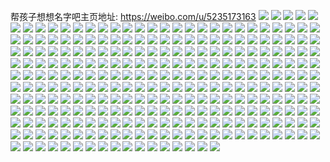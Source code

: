 帮孩子想想名字吧主页地址: https://weibo.com/u/5235173163 
![](https://wx4.sinaimg.cn/mw2000/005IifGPgy1h8n5vi7s3sj33402c0u0y.jpg) 
![](https://wx4.sinaimg.cn/mw2000/005IifGPgy1h8cpm5298tj32c0340npe.jpg) 
![](https://wx4.sinaimg.cn/mw2000/005IifGPgy1h8cpm6ws1tj32c0340npe.jpg) 
![](https://wx4.sinaimg.cn/mw2000/005IifGPgy1h7xwhqr3dpj30uk3k81kx.jpg) 
![](https://wx4.sinaimg.cn/mw2000/005IifGPgy1h7qvv58mjnj32c02c0kjm.jpg) 
![](https://wx4.sinaimg.cn/mw2000/005IifGPgy1h7hu0y79qpj30u0140gub.jpg) 
![](https://wx4.sinaimg.cn/mw2000/005IifGPgy1h6sfsfnd7nj30u00u0751.jpg) 
![](https://wx4.sinaimg.cn/mw2000/005IifGPgy1h6sfjpmxf4j32c0340kjo.jpg) 
![](https://wx4.sinaimg.cn/mw2000/005IifGPgy1h6sfjqqxn9j30mz0dldl3.jpg) 
![](https://wx4.sinaimg.cn/mw2000/005IifGPgy1h6sfjmyof6j31o02807wh.jpg) 
![](https://wx4.sinaimg.cn/mw2000/005IifGPgy1h6p9x6a1zhj30mz0dl77n.jpg) 
![](https://wx4.sinaimg.cn/mw2000/005IifGPgy1h6p9x4t5j8j30u0140ag8.jpg) 
![](https://wx4.sinaimg.cn/mw2000/005IifGPgy1h6m6g2nl8nj32c03404qq.jpg) 
![](https://wx4.sinaimg.cn/mw2000/005IifGPgy1h5k7qp3chgj30ve0u0wl6.jpg) 
![](https://wx4.sinaimg.cn/mw2000/005IifGPgy1h57lw835uaj30u0140wl7.jpg) 
![](https://wx4.sinaimg.cn/mw2000/005IifGPgy1h57luronypj30u0140afz.jpg) 
![](https://wx4.sinaimg.cn/mw2000/005IifGPgy1h57m2wq1lwj30u0140adi.jpg) 
![](https://wx4.sinaimg.cn/mw2000/005IifGPgy1h57m2xhlrjj30u01o0n6y.jpg) 
![](https://wx4.sinaimg.cn/mw2000/005IifGPgy1h57m4bigcoj30u0140gru.jpg) 
![](https://wx4.sinaimg.cn/mw2000/005IifGPgy1h4qd6yp6mjj30u0140jwu.jpg) 
![](https://wx4.sinaimg.cn/mw2000/005IifGPgy1h4qd6z98jcj30u0140wkl.jpg) 
![](https://wx4.sinaimg.cn/mw2000/005IifGPgy1h4qd6y2a8mj30u0140n2k.jpg) 
![](https://wx4.sinaimg.cn/mw2000/005IifGPgy1h343cq3efgj32c02c0hdu.jpg) 
![](https://wx4.sinaimg.cn/mw2000/005IifGPgy1h33llj5je1j30u00u0n21.jpg) 
![](https://wx4.sinaimg.cn/mw2000/005IifGPgy1h33lrqex1bj30u00u00x2.jpg) 
![](https://wx4.sinaimg.cn/mw2000/005IifGPgy1h30zn7z6ysj30n01dsadk.jpg) 
![](https://wx4.sinaimg.cn/mw2000/005IifGPgy1h30zpe6u5mj30u00u0gqf.jpg) 
![](https://wx4.sinaimg.cn/mw2000/005IifGPgy1h30zq18dwcj30u00u00wu.jpg) 
![](https://wx4.sinaimg.cn/mw2000/005IifGPgy1h2qsu8kp89j30u00u07am.jpg) 
![](https://wx4.sinaimg.cn/mw2000/005IifGPgy1h2qsub8sg6j30u00u0dlw.jpg) 
![](https://wx4.sinaimg.cn/mw2000/005IifGPgy1h2ge4x4pkhj31400u0442.jpg) 
![](https://wx4.sinaimg.cn/mw2000/005IifGPgy1h2ge4vn4zpj31hc0u0aln.jpg) 
![](https://wx4.sinaimg.cn/mw2000/005IifGPgy1h2ge4yrit9j30u00u0gqv.jpg) 
![](https://wx4.sinaimg.cn/mw2000/005IifGPgy1h2eql0ratyj30mz0e3q4l.jpg) 
![](https://wx4.sinaimg.cn/mw2000/005IifGPgy1h2amrovw1xj31hc0u0aln.jpg) 
![](https://wx4.sinaimg.cn/mw2000/005IifGPgy1h2amrpif8uj30cm0go3z4.jpg) 
![](https://wx4.sinaimg.cn/mw2000/005IifGPgy1h26zj7euusj31ds0n0toj.jpg) 
![](https://wx4.sinaimg.cn/mw2000/005IifGPgy1h24kroovibj30u0140gt2.jpg) 
![](https://wx4.sinaimg.cn/mw2000/005IifGPgy1h1ynsi5070j30u00u0tij.jpg) 
![](https://wx4.sinaimg.cn/mw2000/005IifGPgy1h1qo21v22qj30u00u0jw5.jpg) 
![](https://wx4.sinaimg.cn/mw2000/005IifGPgy1h1mv4q9k53j32c02c0kjm.jpg) 
![](https://wx4.sinaimg.cn/mw2000/005IifGPgy1h1ln3ui55hj30k60elq4l.jpg) 
![](https://wx4.sinaimg.cn/mw2000/005IifGPgy1h1km5fdv03j33402c07wj.jpg) 
![](https://wx4.sinaimg.cn/mw2000/005IifGPgy1h1hmtasqmwj30n01dsgrv.jpg) 
![](https://wx4.sinaimg.cn/mw2000/005IifGPgy1h1dn0cp1iwj30u00u0tgy.jpg) 
![](https://wx4.sinaimg.cn/mw2000/005IifGPgy1h1apmibql4j30u00u0dlk.jpg) 
![](https://wx4.sinaimg.cn/mw2000/005IifGPgy1h1apmj1zxfj30u00u0agx.jpg) 
![](https://wx4.sinaimg.cn/mw2000/005IifGPgy1h17ume830jj30u00u079e.jpg) 
![](https://wx4.sinaimg.cn/mw2000/005IifGPgy1h0vju73xsrj31400u0dnm.jpg) 
![](https://wx4.sinaimg.cn/mw2000/005IifGPgy1h0s3dyb1ruj30tz140amn.jpg) 
![](https://wx4.sinaimg.cn/mw2000/005IifGPgy1h0m8l3ngqej30n01ds0vr.jpg) 
![](https://wx4.sinaimg.cn/mw2000/005IifGPgy1h0jo70mjajj30mz0dr3yw.jpg) 
![](https://wx4.sinaimg.cn/mw2000/005IifGPgy1h0imdidp8wj30sg13ftce.jpg) 
![](https://wx4.sinaimg.cn/mw2000/005IifGPgy1h0hdd6aihjj30ku0rsgoa.jpg) 
![](https://wx4.sinaimg.cn/mw2000/005IifGPgy1h0aubhfrubj30u00u0dj3.jpg) 
![](https://wx4.sinaimg.cn/mw2000/005IifGPgy1h0aubhtqahj30u0140jwm.jpg) 
![](https://wx4.sinaimg.cn/mw2000/005IifGPgy1h09fxg0z9qj30u00u00yb.jpg) 
![](https://wx4.sinaimg.cn/mw2000/005IifGPgy1h00gd8aycfj30ku0rstbb.jpg) 
![](https://wx4.sinaimg.cn/mw2000/005IifGPgy1h00gd7yrmfj30ku0rsadc.jpg) 
![](https://wx4.sinaimg.cn/mw2000/005IifGPgy1h00gd7ez3dj30u0140jxn.jpg) 
![](https://wx4.sinaimg.cn/mw2000/005IifGPgy1gznje4dfptj30u00u079f.jpg) 
![](https://wx4.sinaimg.cn/mw2000/005IifGPgy1gzk1t8shlvj30u0140wjv.jpg) 
![](https://wx4.sinaimg.cn/mw2000/005IifGPgy1gzk1t9c5o3j31400u0dqn.jpg) 
![](https://wx4.sinaimg.cn/mw2000/005IifGPgy1gz3yxilzpcj33342bc1ky.jpg) 
![](https://wx4.sinaimg.cn/mw2000/005IifGPgy1gz3zd93pppj30u00u04b0.jpg) 
![](https://wx4.sinaimg.cn/mw2000/005IifGPgy1gz3zk6zajyj30u00u0dph.jpg) 
![](https://wx4.sinaimg.cn/mw2000/005IifGPgy1gz3zhqs7lhj313u0tun54.jpg) 
![](https://wx4.sinaimg.cn/mw2000/005IifGPgy1gz3zk5dfrrj313u0tuqba.jpg) 
![](https://wx4.sinaimg.cn/mw2000/005IifGPgy1gz3yu06ljwj32c02c0e81.jpg) 
![](https://wx4.sinaimg.cn/mw2000/005IifGPgy1gz3zhve0gqj32c02c0u0x.jpg) 
![](https://wx4.sinaimg.cn/mw2000/005IifGPgy1gz3z622j5rj30u00u0wrl.jpg) 
![](https://wx4.sinaimg.cn/mw2000/005IifGPgy1gz3zk9yggej30u00u0dxe.jpg) 
![](https://wx4.sinaimg.cn/mw2000/005IifGPgy1gz1xmlaa0dj32c02c07wi.jpg) 
![](https://wx4.sinaimg.cn/mw2000/005IifGPgy1gyydx1440dj33342bcnpe.jpg) 
![](https://wx4.sinaimg.cn/mw2000/005IifGPgy1gyydslp7d3j33342bcb29.jpg) 
![](https://wx4.sinaimg.cn/mw2000/005IifGPgy1gyydrq3sofj33342bcnpd.jpg) 
![](https://wx4.sinaimg.cn/mw2000/005IifGPgy1gyydukd4s8j33342bce82.jpg) 
![](https://wx4.sinaimg.cn/mw2000/005IifGPgy1gyydrif0e5j33342bcx6p.jpg) 
![](https://wx4.sinaimg.cn/mw2000/005IifGPgy1gyydkxbjynj31ei1eie3e.jpg) 
![](https://wx4.sinaimg.cn/mw2000/005IifGPgy1gypqptnq84j30u00u0gsr.jpg) 
![](https://wx4.sinaimg.cn/mw2000/005IifGPgy1gyozkz2itrj30sg1kve43.jpg) 
![](https://wx4.sinaimg.cn/mw2000/005IifGPgy1gyozkxa9o9j30sg1kwe4t.jpg) 
![](https://wx4.sinaimg.cn/mw2000/005IifGPgy1gxi3ti1yoaj30n00n0410.jpg) 
![](https://wx4.sinaimg.cn/mw2000/005IifGPgy1gxaw6gkqukj30mz0mzdll.jpg) 
![](https://wx4.sinaimg.cn/mw2000/005IifGPgy1gx8u9zfc6mj30u00u0462.jpg) 
![](https://wx4.sinaimg.cn/mw2000/005IifGPgy1gx0nvet6xoj30sg2dmdnh.jpg) 
![](https://wx4.sinaimg.cn/mw2000/005IifGPgy1gx0ny9y2uoj31hc0u0k5d.jpg) 
![](https://wx4.sinaimg.cn/mw2000/005IifGPgy1gwrst4o1o7j30u00u0k2e.jpg) 
![](https://wx4.sinaimg.cn/mw2000/005IifGPgy1gwrst0ld3tj30u00u0k04.jpg) 
![](https://wx4.sinaimg.cn/mw2000/005IifGPgy1gwrst2b6ytj30u00u0jyk.jpg) 
![](https://wx4.sinaimg.cn/mw2000/005IifGPgy1gwrst04oemj30u00u0tgw.jpg) 
![](https://wx4.sinaimg.cn/mw2000/005IifGPgy1gwrst3cl88j30u00u07dj.jpg) 
![](https://wx4.sinaimg.cn/mw2000/005IifGPgy1gwrst54b3cj31400u07cu.jpg) 
![](https://wx4.sinaimg.cn/mw2000/005IifGPgy1gwrst2vuvjj31410u0gvb.jpg) 
![](https://wx4.sinaimg.cn/mw2000/005IifGPgy1gwrst1pvudj30u00u07as.jpg) 
![](https://wx4.sinaimg.cn/mw2000/005IifGPgy1gwrstyhbr6j30u0140ahq.jpg) 
![](https://wx4.sinaimg.cn/mw2000/005IifGPly1gwoupcob4dj30n01dsn3c.jpg) 
![](https://wx4.sinaimg.cn/mw2000/005IifGPly1gvwb956pcdj30u00u0wix.jpg) 
![](https://wx4.sinaimg.cn/mw2000/005IifGPly1gvwb94xxqzj30u00u0n2d.jpg) 
![](https://wx4.sinaimg.cn/mw2000/005IifGPgy1gvf97nbzj5j60u00u0jx002.jpg) 
![](https://wx4.sinaimg.cn/mw2000/005IifGPgy1gvf96xz093j60u00u0dom02.jpg) 
![](https://wx4.sinaimg.cn/mw2000/005IifGPgy1gvf96zsum5j60u00u0te702.jpg) 
![](https://wx4.sinaimg.cn/mw2000/005IifGPgy1gvf96yl2uoj60u00u0wle02.jpg) 
![](https://wx4.sinaimg.cn/mw2000/005IifGPgy1gvf96zfmwrj60u00u0q9w02.jpg) 
![](https://wx4.sinaimg.cn/mw2000/005IifGPgy1gvf96yxewoj60u00u07as02.jpg) 
![](https://wx4.sinaimg.cn/mw2000/005IifGPgy1gvanfimykjj60u0140gth02.jpg) 
![](https://wx4.sinaimg.cn/mw2000/005IifGPgy1gvanfj8j2vj60u0140n5f02.jpg) 
![](https://wx4.sinaimg.cn/mw2000/005IifGPgy1gvanfjmnjfj60u0140n3x02.jpg) 
![](https://wx4.sinaimg.cn/mw2000/005IifGPgy1gv02redfnsj63402c0e8302.jpg) 
![](https://wx4.sinaimg.cn/mw2000/005IifGPgy1gum8kdhbcsj60u0140qdi02.jpg) 
![](https://wx4.sinaimg.cn/mw2000/005IifGPgy1gum8ke2b9fj61400u0gul02.jpg) 
![](https://wx4.sinaimg.cn/mw2000/005IifGPgy1gum8kejgayj61400u012i02.jpg) 
![](https://wx4.sinaimg.cn/mw2000/005IifGPgy1gtz0ka9gu1j33402c0hdu.jpg) 
![](https://wx4.sinaimg.cn/mw2000/005IifGPgy1gtwxjwr79dj31400u077m.jpg) 
![](https://wx4.sinaimg.cn/mw2000/005IifGPgy1gtwxju9hgej31400u0dj8.jpg) 
![](https://wx4.sinaimg.cn/mw2000/005IifGPgy1gtwxjxbb88j30u01407aj.jpg) 
![](https://wx4.sinaimg.cn/mw2000/005IifGPgy1gtwyeah27dj30u01407aw.jpg) 
![](https://wx4.sinaimg.cn/mw2000/005IifGPgy1gs2z9rwanbj30u00u0107.jpg) 
![](https://wx4.sinaimg.cn/mw2000/005IifGPgy1grjdwkdetzj30u00u079k.jpg) 
![](https://wx4.sinaimg.cn/mw2000/005IifGPgy1grjdwd6k0rj30u013zdtc.jpg) 
![](https://wx4.sinaimg.cn/mw2000/005IifGPgy1grjdwl7t7fj30u00u0ahv.jpg) 
![](https://wx4.sinaimg.cn/mw2000/005IifGPgy1grjdwiccsrj30u00u0119.jpg) 
![](https://wx4.sinaimg.cn/mw2000/005IifGPgy1grjdwh83tlj30u00u0doj.jpg) 
![](https://wx4.sinaimg.cn/mw2000/005IifGPgy1grjdwgawcdj30u00u0n6a.jpg) 
![](https://wx4.sinaimg.cn/mw2000/005IifGPgy1grjdwfbxsbj30u01x21kx.jpg) 
![](https://wx4.sinaimg.cn/mw2000/005IifGPgy1grjdxxkyu4j30u013zwtt.jpg) 
![](https://wx4.sinaimg.cn/mw2000/005IifGPgy1grjdwjh7c2j61400u0tkg02.jpg) 
![](https://wx4.sinaimg.cn/mw2000/005IifGPgy1grjdwb8ceuj31400u042i.jpg) 
![](https://wx4.sinaimg.cn/mw2000/005IifGPgy1gqyjrq9h1tj30u00u0tbm.jpg) 
![](https://wx4.sinaimg.cn/mw2000/005IifGPgy1gqyjkwffadj30n00yiq5k.jpg) 
![](https://wx4.sinaimg.cn/mw2000/005IifGPgy1gqeuzvo3byj32c02c0u12.jpg) 
![](https://wx4.sinaimg.cn/mw2000/005IifGPly1gq57m3wlt8j32c02c0kjp.jpg) 
![](https://wx4.sinaimg.cn/mw2000/005IifGPly1gq57vu0udtj32c02c04qu.jpg) 
![](https://wx4.sinaimg.cn/mw2000/005IifGPly1gq57vwg246j30dw1xgqga.jpg) 
![](https://wx4.sinaimg.cn/mw2000/005IifGPly1gq57ujcqwmj33402c0b2b.jpg) 
![](https://wx4.sinaimg.cn/mw2000/005IifGPly1gq58cna9o2j30sg0la4o6.jpg) 
![](https://wx4.sinaimg.cn/mw2000/005IifGPly1gq57tybubcj32c02c01kx.jpg) 
![](https://wx4.sinaimg.cn/mw2000/005IifGPly1gq57w8kmi6j32c02c0u0x.jpg) 
![](https://wx4.sinaimg.cn/mw2000/005IifGPly1gq57lgd23rj30dw0niac8.jpg) 
![](https://wx4.sinaimg.cn/mw2000/005IifGPly1gq588ps4q7j32c02c0u0z.jpg) 
![](https://wx4.sinaimg.cn/mw2000/005IifGPly1gocw1tq43pj30sc0sc1hp.jpg) 
![](https://wx4.sinaimg.cn/mw2000/005IifGPly1go32mhuanlj33402c0qv6.jpg) 
![](https://wx4.sinaimg.cn/mw2000/005IifGPly1go32m33m56j30n00yi4a0.jpg) 
![](https://wx4.sinaimg.cn/mw2000/005IifGPly1go32k0tarpj33k02o0qv9.jpg) 
![](https://wx4.sinaimg.cn/mw2000/005IifGPly1go32k1udtfj30n00yi12m.jpg) 
![](https://wx4.sinaimg.cn/mw2000/005IifGPly1go32koara2j33402c0kjm.jpg) 
![](https://wx4.sinaimg.cn/mw2000/005IifGPly1go32k81iygj30n01fr1kx.jpg) 
![](https://wx4.sinaimg.cn/mw2000/005IifGPly1go32ler5w5j331y2004qq.jpg) 
![](https://wx4.sinaimg.cn/mw2000/005IifGPly1go32lz1zdkj30n049cx6p.jpg) 
![](https://wx4.sinaimg.cn/mw2000/005IifGPly1go32l1ph29j30n02e94oq.jpg) 
![](https://wx4.sinaimg.cn/mw2000/005IifGPly1gnqvkyzveqj30n01ho1dg.jpg) 
![](https://wx4.sinaimg.cn/mw2000/005IifGPly1gnqvlkw2xmj33402c0qv7.jpg) 
![](https://wx4.sinaimg.cn/mw2000/005IifGPly1gnqvl6usjdj3340340e6g.jpg) 
![](https://wx4.sinaimg.cn/mw2000/005IifGPly1gnqvlqtnu8j33k02o0e83.jpg) 
![](https://wx4.sinaimg.cn/mw2000/005IifGPly1gnqvleenu4j33402c04qt.jpg) 
![](https://wx4.sinaimg.cn/mw2000/005IifGPly1gnqvluk21pj33402c0u0x.jpg) 
![](https://wx4.sinaimg.cn/mw2000/005IifGPly1gnqvl4c12zj33402c0kjn.jpg) 
![](https://wx4.sinaimg.cn/mw2000/005IifGPly1gnqvkws90sj32c0340e85.jpg) 
![](https://wx4.sinaimg.cn/mw2000/005IifGPly1gnqvmd102jj33402c0u0y.jpg) 
![](https://wx4.sinaimg.cn/mw2000/005IifGPly1gm0hijzj29j32c0340u0y.jpg) 
![](https://wx4.sinaimg.cn/mw2000/005IifGPly1gm0hhupad5j32802yokjm.jpg) 
![](https://wx4.sinaimg.cn/mw2000/005IifGPly1gm0hift2i2j32c0340qv6.jpg) 
![](https://wx4.sinaimg.cn/mw2000/005IifGPly1gm0hi5xjaej32802yokjs.jpg) 
![](https://wx4.sinaimg.cn/mw2000/005IifGPly1gm0hikwem9j30m80m8jto.jpg) 
![](https://wx4.sinaimg.cn/mw2000/005IifGPly1gm0hi81y5zj31o0280x0n.jpg) 
![](https://wx4.sinaimg.cn/mw2000/005IifGPly1gm0hia3a7zj31400u0gur.jpg) 
![](https://wx4.sinaimg.cn/mw2000/005IifGPly1gm0hipuxsij31sc2dshdu.jpg) 
![](https://wx4.sinaimg.cn/mw2000/005IifGPly1gm0his5rbnj32bb1qh4qp.jpg) 
![](https://wx4.sinaimg.cn/mw2000/005IifGPly1gktjjo4277j32c02c01ky.jpg) 
![](https://wx4.sinaimg.cn/mw2000/005IifGPly1gktjgb5aklj32c02c04qp.jpg) 
![](https://wx4.sinaimg.cn/mw2000/005IifGPly1gjntzbipmvj32c0340x6q.jpg) 
![](https://wx4.sinaimg.cn/mw2000/005IifGPly1ghr9g3800fj32c02c0u0y.jpg) 
![](https://wx4.sinaimg.cn/mw2000/005IifGPly1gh3mlzo8wqj32c0340u0y.jpg) 
![](https://wx4.sinaimg.cn/mw2000/005IifGPly1gh3mlu8rdfj31kw0w0ql2.jpg) 
![](https://wx4.sinaimg.cn/mw2000/005IifGPly1gh3mm4w13yj32c0340hdu.jpg) 
![](https://wx4.sinaimg.cn/mw2000/005IifGPly1ggrspyw4rzj30u00u0qqw.jpg) 
![](https://wx4.sinaimg.cn/mw2000/005IifGPly1ggdv5aldd8j32ui24v7wi.jpg) 
![](https://wx4.sinaimg.cn/mw2000/005IifGPly1ggdv5iqmeyj32c03404qr.jpg) 
![](https://wx4.sinaimg.cn/mw2000/005IifGPly1gge0gods3zj32801o07wi.jpg) 
![](https://wx4.sinaimg.cn/mw2000/005IifGPly1ggdv5g4dwcj33402c0b2f.jpg) 
![](https://wx4.sinaimg.cn/mw2000/005IifGPly1ggctps1wosj30u00u0b29.jpg) 
![](https://wx4.sinaimg.cn/mw2000/005IifGPly1ggcibkk0g2j32c02c01ky.jpg) 
![](https://wx4.sinaimg.cn/mw2000/005IifGPly1ggctpq84osj30n00n00w5.jpg) 
![](https://wx4.sinaimg.cn/mw2000/005IifGPly1ggcidbvgsqj31o01o07ff.jpg) 
![](https://wx4.sinaimg.cn/mw2000/005IifGPly1gfcxtisn1wj30n01dse1j.jpg) 
![](https://wx4.sinaimg.cn/mw2000/005IifGPly1gf9clb7c2xj32c0340x6w.jpg) 
![](https://wx4.sinaimg.cn/mw2000/005IifGPly1gf9czor0xcj33402c0x6p.jpg) 
![](https://wx4.sinaimg.cn/mw2000/005IifGPly1gf9cl8o7k1j32c0340e89.jpg) 
![](https://wx4.sinaimg.cn/mw2000/005IifGPly1gf9czmne3qj32c0340hdy.jpg) 
![](https://wx4.sinaimg.cn/mw2000/005IifGPly1gf9dwrivnuj307c07cjr6.jpg) 
![](https://wx4.sinaimg.cn/mw2000/005IifGPly1gf9cld9nkjj32c0340b2c.jpg) 
![](https://wx4.sinaimg.cn/mw2000/005IifGPly1gf9clmkly6j32c03407wj.jpg) 
![](https://wx4.sinaimg.cn/mw2000/005IifGPly1gf9cli8uwmj33402c0e84.jpg) 
![](https://wx4.sinaimg.cn/mw2000/005IifGPly1gf9edeqm5jj326i2xdu10.jpg) 
![](https://wx4.sinaimg.cn/mw2000/005IifGPly1gegyty1ijij32o02o0hdy.jpg) 
![](https://wx4.sinaimg.cn/mw2000/005IifGPly1gegyubmnogj31z31z3u0x.jpg) 
![](https://wx4.sinaimg.cn/mw2000/005IifGPly1gegyu4mkyfj32c02c0b2b.jpg) 
![](https://wx4.sinaimg.cn/mw2000/005IifGPly1gegyu7tiw2j30u40u04g3.jpg) 
![](https://wx4.sinaimg.cn/mw2000/005IifGPly1gegyuad72xj314n14nb29.jpg) 
![](https://wx4.sinaimg.cn/mw2000/005IifGPly1gegyugoq6qj33k02o0kjo.jpg) 
![](https://wx4.sinaimg.cn/mw2000/005IifGPly1gegyu70o8gj32c02c0qv7.jpg) 
![](https://wx4.sinaimg.cn/mw2000/005IifGPly1gegyudv40hj32yt282x6q.jpg) 
![](https://wx4.sinaimg.cn/mw2000/005IifGPly1gegyujn7ckj33k02o0npf.jpg) 
![](https://wx4.sinaimg.cn/mw2000/005IifGPly1gdtjpbukxsj32o02o04qs.jpg) 
![](https://wx4.sinaimg.cn/mw2000/005IifGPly1gdtjsfz0vqj32o02o0npf.jpg) 
![](https://wx4.sinaimg.cn/mw2000/005IifGPly1gdtjt1dgqaj32o02o0npf.jpg) 
![](https://wx4.sinaimg.cn/mw2000/005IifGPly1gdtjtl172mj32o02o0e83.jpg) 
![](https://wx4.sinaimg.cn/mw2000/005IifGPly1gdtju5hnd8j32o02o0hdv.jpg) 
![](https://wx4.sinaimg.cn/mw2000/005IifGPly1gdb58cmxs0j32o03k04qq.jpg) 
![](https://wx4.sinaimg.cn/mw2000/005IifGPly1gdb58r5nuzj32o03k0hdu.jpg) 
![](https://wx4.sinaimg.cn/mw2000/005IifGPly1gdb59iyrijj32o03k07wi.jpg) 
![](https://wx4.sinaimg.cn/mw2000/005IifGPly1gdb595kzlpj32o03k0hdu.jpg) 
![](https://wx4.sinaimg.cn/mw2000/005IifGPly1gbwgxii167j312c1f4e81.jpg) 
![](https://wx4.sinaimg.cn/mw2000/005IifGPly1gbiddl019tj31o00u0n38.jpg) 
![](https://wx4.sinaimg.cn/mw2000/005IifGPly1gb6sg8nt6bj32o02o0b2a.jpg) 
![](https://wx4.sinaimg.cn/mw2000/005IifGPly1gb6sg3tfx0j31hy1hyqh1.jpg) 
![](https://wx4.sinaimg.cn/mw2000/005IifGPly1gb6sgd9qu5j32o02o0e82.jpg) 
![](https://wx4.sinaimg.cn/mw2000/005IifGPly1gb6sgnl1fwj32o02o0b2a.jpg) 
![](https://wx4.sinaimg.cn/mw2000/005IifGPly1gb6sgirv91j32o02o0u0y.jpg) 
![](https://wx4.sinaimg.cn/mw2000/005IifGPly1gb6sgfl7fzj32o02o0kjm.jpg) 
![](https://wx4.sinaimg.cn/mw2000/005IifGPly1gb6sgl50ebj32o02o04qq.jpg) 
![](https://wx4.sinaimg.cn/mw2000/005IifGPly1gb7u9kv7ulj32o02o0b2a.jpg) 
![](https://wx4.sinaimg.cn/mw2000/005IifGPly1gb7u9ms36pj32zs2zsb2a.jpg) 
![](https://wx4.sinaimg.cn/mw2000/005IifGPly1gajgzaqulfj31f412chdt.jpg) 
![](https://wx4.sinaimg.cn/mw2000/005IifGPly1g9xqdx2ryjj32o02o04qq.jpg) 
![](https://wx4.sinaimg.cn/mw2000/005IifGPly1g9xqfjxnrzj30u00u0ade.jpg) 
![](https://wx4.sinaimg.cn/mw2000/005IifGPly1g9t2qkenp4j31901o0qv5.jpg) 
![](https://wx4.sinaimg.cn/mw2000/005IifGPly1g9t2qdbie9j31901o0e81.jpg) 
![](https://wx4.sinaimg.cn/mw2000/005IifGPly1g9t2qbiicej31901o0npd.jpg) 
![](https://wx4.sinaimg.cn/mw2000/005IifGPly1g9t2qexeahj31901o0hdt.jpg) 
![](https://wx4.sinaimg.cn/mw2000/005IifGPly1g9t2qg7jkwj31901o0e81.jpg) 
![](https://wx4.sinaimg.cn/mw2000/005IifGPly1g9t2qhtoxbj31901o0u0x.jpg) 
![](https://wx4.sinaimg.cn/mw2000/005IifGPly1g7fku6z2g9j315o2bcu0x.jpg) 
![](https://wx4.sinaimg.cn/mw2000/005IifGPly1g7fkub553xj315o1qib29.jpg) 
![](https://wx4.sinaimg.cn/mw2000/005IifGPly1g7fku92629j315o1qihdt.jpg) 
![](https://wx4.sinaimg.cn/mw2000/005IifGPly1g7fkuaasw4j315o1qinpd.jpg) 
![](https://wx4.sinaimg.cn/mw2000/005IifGPly1g7fkubpxzmj31400u0tq1.jpg) 
![](https://wx4.sinaimg.cn/mw2000/005IifGPly1g7fkucyb0xj32o02o0npd.jpg) 
![](https://wx4.sinaimg.cn/mw2000/005IifGPly1g6huj1jihvj33k02o0qv7.jpg) 
![](https://wx4.sinaimg.cn/mw2000/005IifGPly1g6huiwjcmnj31o0190npe.jpg) 
![](https://wx4.sinaimg.cn/mw2000/005IifGPly1g6huiswd49j31e01uox6p.jpg) 
![](https://wx4.sinaimg.cn/mw2000/005IifGPly1g6huj3fj1nj31400u01kx.jpg) 
![](https://wx4.sinaimg.cn/mw2000/005IifGPly1g6huj4kj4hj31400u0nl2.jpg) 
![](https://wx4.sinaimg.cn/mw2000/005IifGPly1g6fui5y363j30u00u0win.jpg) 
![](https://wx4.sinaimg.cn/mw2000/005IifGPly1g5yf6b06rjj30u01o0e81.jpg) 
![](https://wx4.sinaimg.cn/mw2000/005IifGPly1g5yf6cek09j30u0140dll.jpg) 
![](https://wx4.sinaimg.cn/mw2000/005IifGPly1g5yf8wi4j6j31400u0n4g.jpg) 
![](https://wx4.sinaimg.cn/mw2000/005IifGPly1g5wlqezvizj30u01o0e81.jpg) 
![](https://wx4.sinaimg.cn/mw2000/005IifGPly1g5wlqhpx4fj30u01o04qp.jpg) 
![](https://wx4.sinaimg.cn/mw2000/005IifGPly1g5wlqidfi6j31400u0kby.jpg) 
![](https://wx4.sinaimg.cn/mw2000/005IifGPly1g5eqclyj6jj31hc0qo7ag.jpg) 
![](https://wx4.sinaimg.cn/mw2000/005IifGPly1g5eqcp6jctj30u0140wks.jpg) 
![](https://wx4.sinaimg.cn/mw2000/005IifGPly1g4w8ujawt3j31400u01i0.jpg) 
![](https://wx4.sinaimg.cn/mw2000/005IifGPly1g4w8u891y4j315o1qikjl.jpg) 
![](https://wx4.sinaimg.cn/mw2000/005IifGPly1g4w8seo3daj31400u0x39.jpg) 
![](https://wx4.sinaimg.cn/mw2000/005IifGPly1g4w8ufocx6j315o1qiqv5.jpg) 
![](https://wx4.sinaimg.cn/mw2000/005IifGPly1g4w8sizrbhj31400u01in.jpg) 
![](https://wx4.sinaimg.cn/mw2000/005IifGPly1g4w8s0k0juj315o1qi4qp.jpg) 
![](https://wx4.sinaimg.cn/mw2000/005IifGPly1g4w8uls6auj31400u0e4u.jpg) 
![](https://wx4.sinaimg.cn/mw2000/005IifGPly1g4w8ubukivj315o1qinpd.jpg) 
![](https://wx4.sinaimg.cn/mw2000/005IifGPly1g4w8vzv6gij30u01407p9.jpg) 
![](https://wx4.sinaimg.cn/mw2000/005IifGPly1g2gch982paj30u01407wh.jpg) 
![](https://wx4.sinaimg.cn/mw2000/005IifGPly1g2gch885s2j30xc18gqv5.jpg) 
![](https://wx4.sinaimg.cn/mw2000/005IifGPly1g2gcha2lrlj30u01407wh.jpg) 
![](https://wx4.sinaimg.cn/mw2000/005IifGPly1g2gchbtptaj30xc18gnpd.jpg) 
![](https://wx4.sinaimg.cn/mw2000/005IifGPly1g2gchatpc9j318g0xcb29.jpg) 
![](https://wx4.sinaimg.cn/mw2000/005IifGPly1g2gchcvhj9j30xc18gkjl.jpg) 
![](https://wx4.sinaimg.cn/mw2000/005IifGPly1g2gchdszf6j30xc18gnpd.jpg) 
![](https://wx4.sinaimg.cn/mw2000/005IifGPly1g2gches4daj30xc18gqv5.jpg) 
![](https://wx4.sinaimg.cn/mw2000/005IifGPly1g2gchhc6f1j30xc18gnpd.jpg) 
![](https://wx4.sinaimg.cn/mw2000/005IifGPly1fx2mmoi28hj30qo0zktea.jpg) 
![](https://wx4.sinaimg.cn/mw2000/005IifGPly1fx2mmw30xej30zm0qoafd.jpg) 
